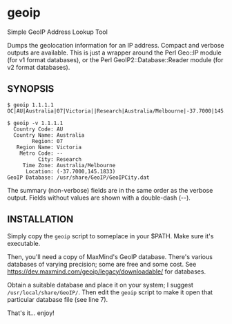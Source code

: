 # geoip
Simple GeoIP Address Lookup Tool

Dumps the geolocation information for an IP address.
Compact and verbose outputs are available.
This is just a wrapper around the Perl Geo::IP module
(for v1 format databases), or the Perl GeoIP2::Database::Reader 
module (for v2 format databases).

## SYNOPSIS

    $ geoip 1.1.1.1
    OC|AU|Australia|07|Victoria||Research|Australia/Melbourne|-37.7000|145.1833

    $ geoip -v 1.1.1.1
      Country Code: AU
      Country Name: Australia
            Region: 07
       Region Name: Victoria
        Metro Code: --
              City: Research
         Time Zone: Australia/Melbourne
          Location: (-37.7000,145.1833)
    GeoIP Database: /usr/share/GeoIP/GeoIPCity.dat

The summary (non-verbose) fields are in the same order as the verbose output.
Fields without values are shown with a double-dash (--).

## INSTALLATION

Simply copy the `geoip` script to someplace in your $PATH.
Make sure it's executable.

Then, you'll need a copy of MaxMind's GeoIP database.
There's various databases of varying precision; some are free and some cost.
See https://dev.maxmind.com/geoip/legacy/downloadable/ for databases.

Obtain a suitable database and place it on your system;
I suggest `/usr/local/share/GeoIP/`.  Then edit the `geoip` script to make 
it open that particular database file (see line 7).

That's it... enjoy!
